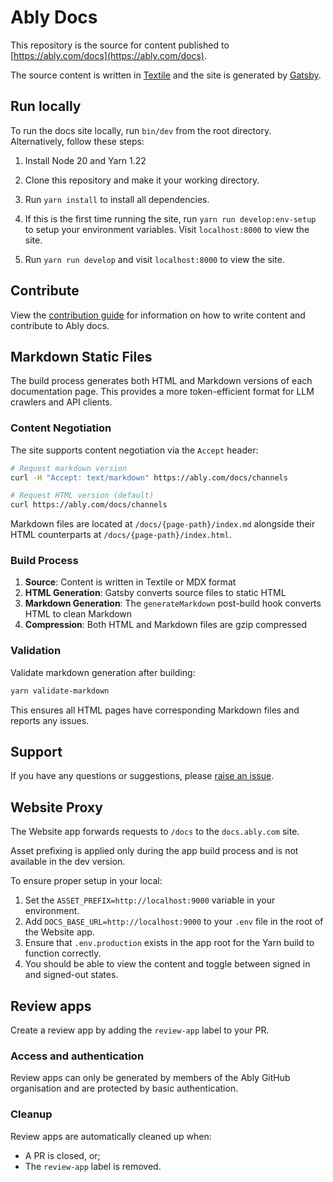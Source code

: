 # Ably Docs

This repository is the source for content published to [https://ably.com/docs](https://ably.com/docs).

The source content is written in [Textile](https://github.com/textile/textile-spec) and the site is generated by [Gatsby](https://www.gatsbyjs.com/).

## Run locally

To run the docs site locally, run `bin/dev` from the root directory. Alternatively, follow these steps:

1. Install Node 20 and Yarn 1.22

2. Clone this repository and make it your working directory.

3. Run `yarn install` to install all dependencies.

4. If this is the first time running the site, run `yarn run develop:env-setup` to setup your environment variables. Visit `localhost:8000` to view the site.

5. Run `yarn run develop` and visit `localhost:8000` to view the site.

## Contribute

View the [contribution guide](CONTRIBUTING.md) for information on how to write content and contribute to Ably docs.

## Markdown Static Files

The build process generates both HTML and Markdown versions of each documentation page. This provides a more token-efficient format for LLM crawlers and API clients.

### Content Negotiation

The site supports content negotiation via the `Accept` header:

```bash
# Request markdown version
curl -H "Accept: text/markdown" https://ably.com/docs/channels

# Request HTML version (default)
curl https://ably.com/docs/channels
```

Markdown files are located at `/docs/{page-path}/index.md` alongside their HTML counterparts at `/docs/{page-path}/index.html`.

### Build Process

1. **Source**: Content is written in Textile or MDX format
2. **HTML Generation**: Gatsby converts source files to static HTML
3. **Markdown Generation**: The `generateMarkdown` post-build hook converts HTML to clean Markdown
4. **Compression**: Both HTML and Markdown files are gzip compressed

### Validation

Validate markdown generation after building:

```bash
yarn validate-markdown
```

This ensures all HTML pages have corresponding Markdown files and reports any issues.

## Support

If you have any questions or suggestions, please [raise an issue](https://github.com/ably/docs/issues).

## Website Proxy

The Website app forwards requests to `/docs` to the `docs.ably.com` site.

Asset prefixing is applied only during the app build process and is not available in the dev version.

To ensure proper setup in your local:

1. Set the `ASSET_PREFIX=http://localhost:9000` variable in your environment.
2. Add `DOCS_BASE_URL=http://localhost:9000` to your `.env` file in the root of the Website app.
3. Ensure that `.env.production` exists in the app root for the Yarn build to function correctly.
4. You should be able to view the content and toggle between signed in and signed-out states.

## Review apps

Create a review app by adding the `review-app` label to your PR.

### Access and authentication

Review apps can only be generated by members of the Ably GitHub organisation and are protected by basic authentication.

### Cleanup

Review apps are automatically cleaned up when:

- A PR is closed, or;
- The `review-app` label is removed.
